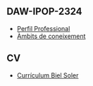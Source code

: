 ## DAW-IPOP-2324
- [Perfil Professional](https://github.com/bielsoler23/DAW-IPOP-2324/blob/main/IPOP-Fitxa1b-Sa%20Palomera.docx)
- [Àmbits de coneixement](https://github.com/bielsoler23/DAW-IPOP-2324/blob/main/IPOP-Fitxa2b-Sa%20Palomera.docx)
## CV
- [Currículum Biel Soler](https://github.com/bielsoler23/DAW-IPOP-2324/blob/main/Curriculum%20Biel%20Soler.pdf)

